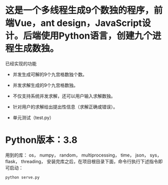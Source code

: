 # 这是一个多线程生成9个数独的程序，前端Vue，ant design，JavaScript设计。后端使用Python语言，创建九个进程生成数独。

已经实现的功能

- 并发生成可解的9个九宫格数独个数。

- 并发求解生成的9个九宫格数独。

- 不仅支持系统并发求解，还可以用户输入求解数独。

-  针对用户的求解给出提出性信息（求解正确或错误）。

-  单元测试（test.py）

 
# Python版本：3.8

用到的库：
os，
numpy，
random，
multiprocessing，
time，
json，
sys，
flask，
threading，
安装完库之后，在项目根目录下面，命令行执行下述指令即可启动：
```
python serve.py
```
